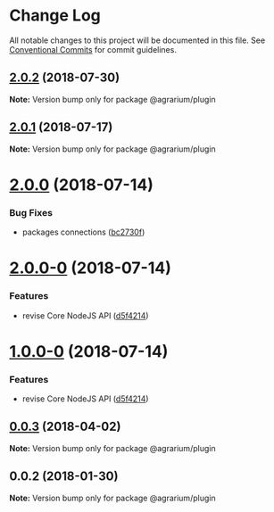 # Change Log

All notable changes to this project will be documented in this file.
See [Conventional Commits](https://conventionalcommits.org) for commit guidelines.

<a name="2.0.2"></a>
## [2.0.2](https://github.com/agrarium/agrarium/compare/@agrarium/plugin@2.0.1...@agrarium/plugin@2.0.2) (2018-07-30)




**Note:** Version bump only for package @agrarium/plugin

<a name="2.0.1"></a>
## [2.0.1](https://github.com/agrarium/agrarium/compare/@agrarium/plugin@2.0.0...@agrarium/plugin@2.0.1) (2018-07-17)




**Note:** Version bump only for package @agrarium/plugin

<a name="2.0.0"></a>
# [2.0.0](https://github.com/agrarium/agrarium/compare/@agrarium/plugin@2.0.0-0...@agrarium/plugin@2.0.0) (2018-07-14)


### Bug Fixes

* packages connections ([bc2730f](https://github.com/agrarium/agrarium/commit/bc2730f))




<a name="2.0.0-0"></a>
# [2.0.0-0](https://github.com/agrarium/agrarium/compare/@agrarium/plugin@0.0.3...@agrarium/plugin@2.0.0-0) (2018-07-14)


### Features

* revise Core NodeJS API ([d5f4214](https://github.com/agrarium/agrarium/commit/d5f4214))




<a name="1.0.0-0"></a>
# [1.0.0-0](https://github.com/agrarium/agrarium/compare/@agrarium/plugin@0.0.3...@agrarium/plugin@1.0.0-0) (2018-07-14)


### Features

* revise Core NodeJS API ([d5f4214](https://github.com/agrarium/agrarium/commit/d5f4214))




<a name="0.0.3"></a>
## [0.0.3](https://github.com/agrarium/agrarium/compare/@agrarium/plugin@0.0.2...@agrarium/plugin@0.0.3) (2018-04-02)




**Note:** Version bump only for package @agrarium/plugin

<a name="0.0.2"></a>
## 0.0.2 (2018-01-30)




**Note:** Version bump only for package @agrarium/plugin
